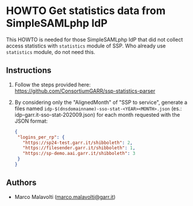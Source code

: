 # HOWTO Get statistics data from SimpleSAMLphp IdP

This HOWTO is needed for those SimpleSAMLphp IdP that did not collect access statistics with `statistics` module of SSP.
Who already use `statistics` module, do not need this.

## Instructions

1. Follow the steps provided here: https://github.com/ConsortiumGARR/ssp-statistics-parser

2. By considering only the "AlignedMonth" of "SSP to service",
   generate a files named `idp-$(dnsdomainname)-sso-stat-<YEAR><MONTH>.json` (es.: idp-garr.it-sso-stat-202009.json)
   for each month requested with the JSON format:

   ```json
   {
    "logins_per_rp": {
      "https://sp24-test.garr.it/shibboleth": 2,
      "https://filesender.garr.it/shibboleth": 1,
      "https://sp-demo.aai.garr.it/shibboleth": 3
    }
   }
   ```

## Authors
 * Marco Malavolti (marco.malavolti@garr.it)
